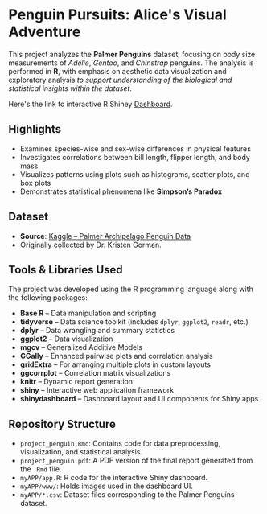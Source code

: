# Penguin Pursuits: Alice's Visual Adventure

This project analyzes the **Palmer Penguins** dataset, focusing on body size measurements of *Adélie*, *Gentoo*, and *Chinstrap* penguins. The analysis is performed in **R**, with emphasis on aesthetic data visualization and exploratory analysis *to support understanding of the biological and statistical insights within the dataset*.

Here's the link to interactive R Shiney [Dashboard](https://trishita-patra.shinyapps.io/ProjectPenguin/).
## Highlights

- Examines species-wise and sex-wise differences in physical features
- Investigates correlations between bill length, flipper length, and body mass
- Visualizes patterns using plots such as histograms, scatter plots, and box plots
- Demonstrates statistical phenomena like **Simpson’s Paradox**

## Dataset

- **Source**: [Kaggle – Palmer Archipelago Penguin Data](https://www.kaggle.com/datasets/parulpandey/palmer-archipelago-antarctica-penguin-data?resource=download)
- Originally collected by Dr. Kristen Gorman.

## Tools & Libraries Used

The project was developed using the R programming language along with the following packages:

- **Base R** – Data manipulation and scripting
- **tidyverse** – Data science toolkit (includes `dplyr`, `ggplot2`, `readr`, etc.)
- **dplyr** – Data wrangling and summary statistics
- **ggplot2** – Data visualization
- **mgcv** – Generalized Additive Models
- **GGally** – Enhanced pairwise plots and correlation analysis
- **gridExtra** – For arranging multiple plots in custom layouts
- **ggcorrplot** – Correlation matrix visualizations
- **knitr** – Dynamic report generation
- **shiny** – Interactive web application framework
- **shinydashboard** – Dashboard layout and UI components for Shiny apps

## Repository Structure

- `project_penguin.Rmd`: Contains code for data preprocessing, visualization, and statistical analysis.
- `project_penguin.pdf`: A PDF version of the final report generated from the `.Rmd` file.
- `myAPP/app.R`: R code for the interactive Shiny dashboard.
- `myAPP/www/`: Holds images used in the dashboard UI.
- `myAPP/*.csv`: Dataset files corresponding to the Palmer Penguins dataset.


